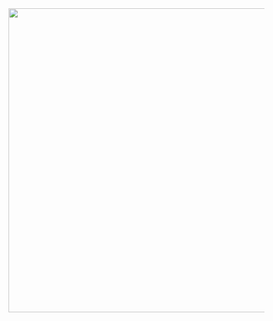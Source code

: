 <div align="center">
  <img align="right" src="https://media.giphy.com/media/JIX9t2j0ZTN9S/giphy.gif" width="600">
</div>


